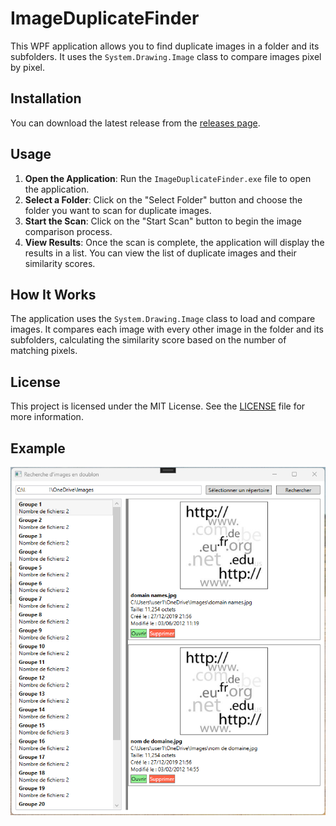# ImageDuplicateFinder

This WPF application allows you to find duplicate images in a folder and its subfolders. It uses the `System.Drawing.Image` class to compare images pixel by pixel.

## Installation

You can download the latest release from the [releases page](https://github.com/fredatgithub/ImageDuplicateFinder/releases).

## Usage

1. **Open the Application**: Run the `ImageDuplicateFinder.exe` file to open the application.
2. **Select a Folder**: Click on the "Select Folder" button and choose the folder you want to scan for duplicate images.
3. **Start the Scan**: Click on the "Start Scan" button to begin the image comparison process.
4. **View Results**: Once the scan is complete, the application will display the results in a list. You can view the list of duplicate images and their similarity scores.

## How It Works

The application uses the `System.Drawing.Image` class to load and compare images. It compares each image with every other image in the folder and its subfolders, calculating the similarity score based on the number of matching pixels.

## License

This project is licensed under the MIT License. See the [LICENSE](https://github.com/fredatgithub/ImageDuplicateFinder/blob/master/LICENSE.txt) file for more information.

## Example

![Here is an example:](
https://github.com/fredatgithub/ImageDuplicateFinder/blob/master/Example1.png)
